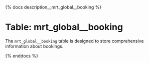 {% docs description__mrt_global__booking %}

# Table: mrt_global__booking

The `mrt_global__booking` table is designed to store comprehensive information about bookings.

{% enddocs %}
